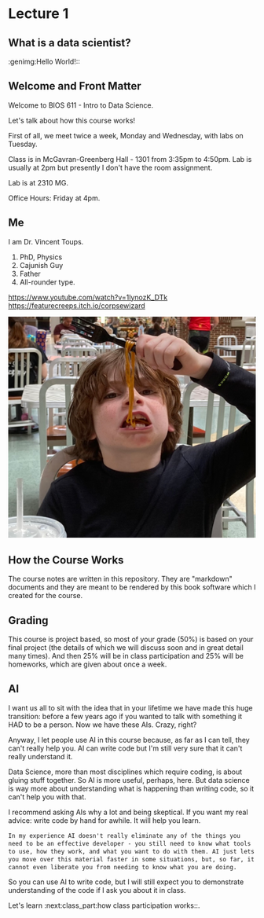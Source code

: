 Lecture 1
=========

What is a data scientist?
-------------------------

:genimg:Hello World!::

Welcome and Front Matter
------------------------

Welcome to BIOS 611 - Intro to Data Science.

Let's talk about how this course works!

First of all, we meet twice a week, Monday and Wednesday, with labs
on Tuesday.

Class is in McGavran-Greenberg Hall - 1301 from 3:35pm to 4:50pm.
Lab is usually at 2pm but presently I don't have the room assignment.

Lab is at 2310 MG.

Office Hours: Friday at 4pm.

Me
--

I am Dr. Vincent Toups.

1. PhD, Physics
2. Cajunish Guy
3. Father
4. All-rounder type.

https://www.youtube.com/watch?v=1lynozK_DTk
https://featurecreeps.itch.io/corpsewizard

![](felix.png)

How the Course Works
--------------------

The course notes are written in this repository. They are "markdown" documents
and they are meant to be rendered by this book software which I created for the
course.

Grading
-------

This course is project based, so most of your grade (50%) is based on your 
final project (the details of which we will discuss soon and in great detail many
times). And then 25% will be in class participation and 25% will be 
homeworks, which are given about once a week.

AI
--

I want us all to sit with the idea that in your lifetime we have made this huge
transition: before a few years ago if you wanted to talk with something it HAD
to be a person. Now we have these AIs. Crazy, right?

Anyway, I let people use AI in this course because, as far as I can tell, they
can't really help you. AI can write code but I'm still very sure that it can't really
understand it.

Data Science, more than most disciplines which require coding, is about gluing
stuff together. So AI is more useful, perhaps, here. But data science is way
more about understanding what is happening than writing code, so it can't help
you with that. 

I recommend asking AIs why a lot and being skeptical. If you want my real
advice: write code by hand for awhile. It will help you learn.

```sidebar
In my experience AI doesn't really eliminate any of the things you need to be an effective developer - you still need to know what tools to use, how they work, and what you want to do with them. AI just lets you move over this material faster in some situations, but, so far, it cannot even liberate you from needing to know what you are doing. 
```
So you can use AI to write code, but I will still expect you to demonstrate
understanding of the code if I ask you about it in class.

Let's learn :next:class_part:how class participation works::.
